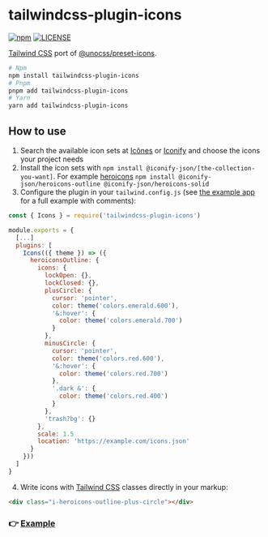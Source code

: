 # tailwindcss-plugin-icons

[![npm](https://badgen.net/npm/v/tailwindcss-plugin-icons)](https://www.npmjs.com/package/tailwindcss-plugin-icons)
[![LICENSE](https://badgen.net/github/license/micromatch/micromatch?color=green)](https://github.com/JensDll/tailwindcss-plugin-icons/blob/main/LICENSE)

[Tailwind CSS](https://tailwindcss.com/docs/installation) port of [@unocss/preset-icons](https://github.com/unocss/unocss/tree/main/packages/preset-icons/).

```bash
# Npm
npm install tailwindcss-plugin-icons
# Pnpm
pnpm add tailwindcss-plugin-icons
# Yarn
yarn add tailwindcss-plugin-icons
```

## How to use

1. Search the available icon sets at [Icônes](https://icones.js.org/collection/all?s=) or [Iconify](https://icon-sets.iconify.design/) and choose the icons your project needs
2. Install the icon sets with `npm install @iconify-json/[the-collection-you-want]`. For example [heroicons](https://heroicons.com/) `npm install @iconify-json/heroicons-outline @iconify-json/heroicons-solid`
3. Configure the plugin in your `tailwind.config.js` (see [the example app](https://stackblitz.com/github/JensDll/tailwindcss-plugin-icons/tree/main/playground/vue?file=tailwind.config.js) for a full example with comments):

```js
const { Icons } = require('tailwindcss-plugin-icons')

module.exports = {
  [...]
  plugins: [
    Icons(({ theme }) => ({
      heroiconsOutline: {
        icons: {
          lockOpen: {},
          lockClosed: {},
          plusCircle: {
            cursor: 'pointer',
            color: theme('colors.emerald.600'),
            '&:hover': {
              color: theme('colors.emerald.700')
            }
          },
          minusCircle: {
            cursor: 'pointer',
            color: theme('colors.red.600'),
            '&:hover': {
              color: theme('colors.red.700')
            },
            '.dark &': {
              color: theme('colors.red.400')
            }
          },
          'trash?bg': {}
        },
        scale: 1.5
        location: 'https://example.com/icons.json'
      }
    }))
  ]
}
```

4. Write icons with [Tailwind CSS](https://tailwindcss.com/docs/installation) classes directly in your markup:

```html
<div class="i-heroicons-outline-plus-circle"></div>
```

### 👉 [Example](https://stackblitz.com/github/JensDll/tailwindcss-plugin-icons/tree/main/playground/vue?file=tailwind.config.js)
